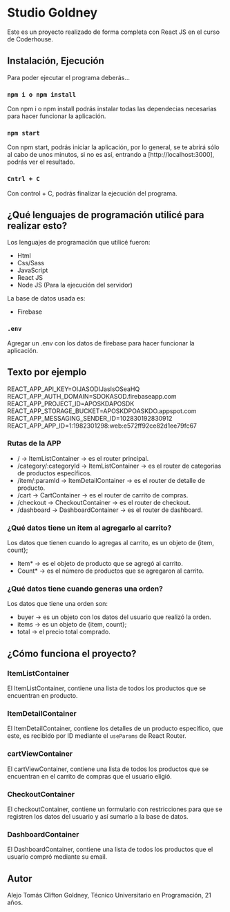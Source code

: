 # Studio Goldney

Este es un proyecto realizado de forma completa con React JS en el curso de Coderhouse.

## Instalación, Ejecución

Para poder ejecutar el programa deberás...

### `npm i o npm install`

Con npm i o npm install podrás instalar todas las dependecias necesarias para hacer funcionar la aplicación.

### `npm start`

Con npm start, podrás iniciar la aplicación, por lo general, se te abrirá sólo al cabo de unos minutos, si no es así, entrando a [http://localhost:3000], podrás ver el resultado.

### `Cntrl + C`

Con control + C, podrás finalizar la ejecución del programa.

## ¿Qué lenguajes de programación utilicé para realizar esto?

Los lenguajes de programación que utilicé fueron:

-   Html
-   Css/Sass
-   JavaScript
-   React JS
-   Node JS (Para la ejecución del servidor)

La base de datos usada es:

-   Firebase

### `.env`

Agregar un .env con los datos de firebase para hacer funcionar la aplicación.

## Texto por ejemplo

REACT_APP_API_KEY=OIJASODIJasIsOSeaHQ
REACT_APP_AUTH_DOMAIN=SDOKASOD.firebaseapp.com
REACT_APP_PROJECT_ID=APOSKDAPOSDK
REACT_APP_STORAGE_BUCKET=APOSKDPOASKDO.appspot.com
REACT_APP_MESSAGING_SENDER_ID=102830192830912
REACT_APP_APP_ID=1:1982301298:web:e572ff92ce82d1ee79fc67

### Rutas de la APP

-   / -> ItemListContainer -> es el router principal.
-   /category/:categoryId -> ItemListContainer -> es el router de categorias de productos específicos.
-   /item/:paramId -> ItemDetailContainer -> es el router de detalle de producto.
-   /cart -> CartContainer -> es el router de carrito de compras.
-   /checkout -> CheckoutContainer -> es el router de checkout.
-   /dashboard -> DashboardContainer -> es el router de dashboard.

### ¿Qué datos tiene un item al agregarlo al carrito?

Los datos que tienen cuando lo agregas al carrito, es un objeto de {item, count};

-   Item\* -> es el objeto de producto que se agregó al carrito.
-   Count\* -> es el número de productos que se agregaron al carrito.

### ¿Qué datos tiene cuando generas una orden?

Los datos que tiene una orden son:

- buyer -> es un objeto con los datos del usuario que realizó la orden.
- items -> es un objeto de {item, count};
- total -> el precio total comprado.

## ¿Cómo funciona el proyecto?

### ItemListContainer

El ItemListContainer, contiene una lista de todos los productos que se encuentran en producto.

### ItemDetailContainer

El ItemDetailContainer, contiene los detalles de un producto específico, que este, es recibido por ID mediante el `useParams` de React Router.

### cartViewContainer

El cartViewContainer, contiene una lista de todos los productos que se encuentran en el carrito de compras que el usuario eligió.

### CheckoutContainer

El checkoutContainer, contiene un formulario con restricciones para que se registren los datos del usuario y así sumarlo a la base de datos.

### DashboardContainer

El DashboardContainer, contiene una lista de todos los productos que el usuario compró mediante su email.

## Autor

Alejo Tomás Clifton Goldney, Técnico Universitario en Programación, 21 años.
